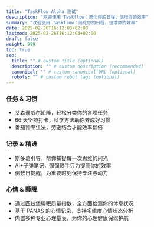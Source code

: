 ```yaml
---
title: "TaskFlow Alpha 测试"
description: "欢迎使用 Taskflow：简化你的日程，倍增你的效率"
summary: "欢迎使用 Taskflow：简化你的日程，倍增你的效率"
date: 2025-02-26T16:12:03+02:00
lastmod: 2025-02-26T16:12:03+02:00
draft: false
weight: 999
toc: true
seo:
  title: "" # custom title (optional)
  description: "" # custom description (recommended)
  canonical: "" # custom canonical URL (optional)
  robots: "" # custom robot tags (optional)
---
```


### 任务 & 习惯

- 艾森豪威尔矩阵，轻松分类你的各项任务
- 66 天坚持打卡，科学方法助你养成好习惯
- 番茄钟专注法，劳逸结合才能效率翻倍

### 记录 & 精进

- 斯多葛引导，帮你捕捉每一次思维的闪光
- AI+子弹笔记，强强联手只为提高你的效率
- 倒数日提醒，为重要时刻保持专注与动力

### 心情 & 睡眠

- 通过匹兹堡睡眠质量指数，全方面检测你的休息状况
- 基于 PANAS 的心情记录，支持多维度心情状态分析
- 内置多种专业心理量表，为你的心理健康保驾护航
